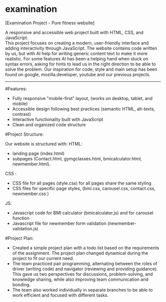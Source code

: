 # examination

[Examination Project - Pure fitness website]

A responsive and accessible web project built with HTML, CSS, and JavaScript.  
This project focuses on creating a modern, user-friendly interface and adding interactivity through JavaScript.
The website contains code written by us, but with AI help for writing generic content text to make it more realistic.
For some features AI has been a helping hand when stuck on syntax errors, asking for hints to lead us in the right direction to be able to solve the problem. Our inspiration for code, style and main setup has been found on google, mozilla.developer, youtube and our previous projects.

---

#Features:

- Fully responsive "mobile-first" layout, (works on desktop, tablet, and mobile) 
- Accessible design following best practices (semantic HTML, alt-texts, contrast)  
- Interactive functionality built with JavaScript  
- Clean and organized code structure 

#Project Structure:

Our website is structured with:
HTML:
- landing page (index.html) 
- subpages (Contact.html, gymgclasses.html, bmicalculator.html, newmember.html).

CSS :
- CSS file for all pages (style.css) for all pages share the same styling
- CSS files for specific page styles, (bmi.css, carousel.css, contact.css, newmember.css )

JS:
- Javascript code for BMI calculator (bmicalculator.js) and for carousel function
- Javascript file for newmember form validation (newmember-validation.js)

#Project Plan:

- Created a simple project plan with a todo list based on the requirements of the assignment. The project plan changed dynamical during the project to fit our current need. 
- The team practiced pair programming, alternating between the roles of driver (writing code) and navigator (reviewing and providing guidance). This gave us two perspectives for discussions, problem-solving, and knowledge sharing, while also improving team communication and bonding.
- The team also worked individually in separate branches to be able to work efficient and focused with different tasks.
 

